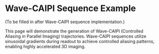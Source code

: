 # Wave-CAIPI Sequence Example

(To be filled in after Wave-CAIPI sequence implementation.)

This page will demonstrate the generation of Wave-CAIPI (Controlled Aliasing in Parallel Imaging) trajectories. Wave-CAIPI sequences utilize sinusoidal gradients during readout to achieve controlled aliasing patterns, enabling highly accelerated 3D imaging.
